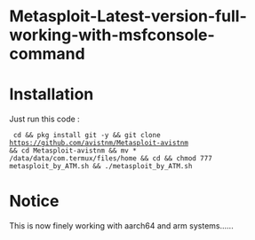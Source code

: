 # Metasploit-Latest-version-full-working-with-msfconsole-command

# Installation
Just run this code : 

<code> cd && pkg install git -y && git clone https://github.com/avistnm/Metasploit-avistnm && cd Metasploit-avistnm && mv * /data/data/com.termux/files/home && cd && chmod 777 metasploit_by_ATM.sh && ./metasploit_by_ATM.sh </code>

# Notice
This is now finely working with aarch64 and arm systems......
